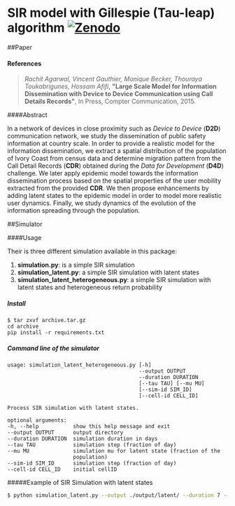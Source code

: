 SIR model with Gillespie (Tau-leap) algorithm [![Zenodo](https://zenodo.org/badge/doi/10.5281/zenodo.13168.svg)](http://dx.doi.org/10.5281/zenodo.13168)
===
##Paper

#### References

> *Rachit Agarwal, Vincent Gauthier, Monique Becker, Thouraya Toukabrigunes,   Hossam Afifi*, **"Large Scale Model for Information Dissemination with Device to Device Communication using Call Details Records"**, In Press, Compter Communication, 2015.

####Abstract

In a network of devices in close proximity such as *Device to Device* (**D2D**) communication network, we study the dissemination of public safety information at country scale. In order to provide a realistic model for the information dissemination, we extract a spatial distribution of the population of Ivory Coast from census data and determine migration pattern from the Call Detail Records (**CDR**) obtained during the *Data for Development* (**D4D**) challenge. We later apply epidemic model towards the information dissemination process based on the spatial properties of the user mobility extracted from the provided **CDR**. We then propose enhancements by adding latent states to the epidemic model in order to model more realistic user dynamics. Finally, we study dynamics of the evolution of the information spreading through the population.

##Simulator

####Usage

Their is three different simulation available in this package:

1. **simulation.py**: is a simple SIR simulation
2. **simulation_latent.py**: a simple SIR simulation with latent states
3. **simulation_latent_heterogeneous.py**: a simple SIR simulation with latent states and heterogeneous return probability

##### Install
```shell
$ tar zxvf archive.tar.gz
cd archive
pip install -r requirements.txt
```

##### Command line of the simulator
```shell
usage: simulation_latent_heterogeneous.py [-h]
                                          --output OUTPUT
                                          --duration DURATION
                                          [--tau TAU] [--mu MU]
                                          [--sim-id SIM_ID]
                                          [--cell-id CELL_ID]

Process SIR simulation with latent states.

optional arguments:
-h, --help           show this help message and exit
--output OUTPUT      output directory
--duration DURATION  simulation duration in days
--tau TAU            simulation step (fraction of day)
--mu MU              simulation mu for latent state (fraction of the
                     population)
--sim-id SIM_ID      simulation step (fraction of day)
--cell-id CELL_ID    initial cellID
```
#####Example of SIR Simulation with latent states

```bash
$ python simulation_latent.py --output ./output/latent/ --duration 7 --tau 0.1 --cell-id 0 --sim-id 1 --mu 0.3
```
